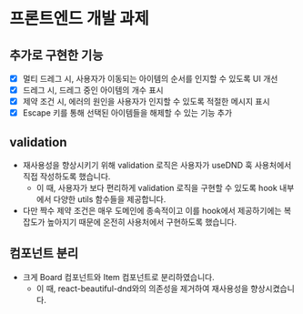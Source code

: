 # 프론트엔드 개발 과제

## 추가로 구현한 기능

- [x] 멀티 드레그 시, 사용자가 이동되는 아이템의 순서를 인지할 수 있도록 UI 개선
- [x] 드레그 시, 드레그 중인 아이템의 개수 표시
- [x] 제약 조건 시, 에러의 원인을 사용자가 인지할 수 있도록 적절한 메시지 표시
- [x] Escape 키를 통해 선택된 아이템들을 해제할 수 있는 기능 추가

## validation

- 재사용성을 향상시키기 위해 validation 로직은 사용자가 useDND 훅 사용처에서 직접 작성하도록 했습니다.
  - 이 때, 사용자가 보다 편리하게 validation 로직을 구현할 수 있도록 hook 내부에서 다양한 utils 함수들을 제공합니다.
- 다만 짝수 제약 조건은 매우 도메인에 종속적이고 이를 hook에서 제공하기에는 복잡도가 높아지기 때문에 온전히 사용처에서 구현하도록 했습니다.

## 컴포넌트 분리

- 크게 Board 컴포넌트와 Item 컴포넌트로 분리하였습니다.
  - 이 때, react-beautiful-dnd와의 의존성을 제거하여 재사용성을 향상시켰습니다.

